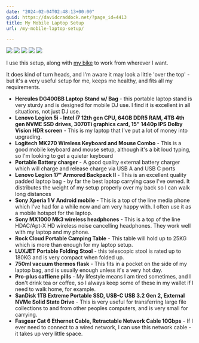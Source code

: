```yaml
---
date: "2024-02-04T02:48:13+00:00"
guid: https://davidcraddock.net/?page_id=4413
title: My Mobile Laptop Setup
url: /my-mobile-laptop-setup/

---
```

![](/hugo-uploads/2024/8/3/mobilesetup1.jpg)
![](/hugo-uploads/2024/8/3/mobilesetup2.jpg)
![](/hugo-uploads/2024/8/3/mobilesetup3.jpg)
![](/hugo-uploads/2024/8/3/mobilesetup4.jpg)
![](/hugo-uploads/2024/8/3/mobilesetup5.jpg)

I use this setup, along with [my bike](/my-bike/) to work from wherever I want.

It does kind of turn heads, and I'm aware it may look a little 'over the top' - but it's a very useful setup for me, keeps me healthy, and fits all my requirements.

- **Hercules DG400BB Laptop Stand w/ Bag** \- this portable laptop stand is very sturdy and is designed for mobile DJ use. I find it is excellent in all situations, not just DJ use.
- **Lenovo Legion 5i - Intel i7 12th gen CPU, 64GB DDR5 RAM, 4TB 4th gen NVME SSD drives, 3070Ti graphics card, 15" 1440p IPS Dolby Vision HDR screen** \- This is my laptop that I've put a lot of money into upgrading.
- **Logitech MK270 Wireless Keyboard and Mouse Combo** \- This is a good mobile keyboard and mouse setup, although it's a bit loud typing, so I'm looking to get a quieter keyboard
- **Portable Battery charger** \- A good quality external battery charger which will charge and release charge via USB A and USB C ports
- **Lenovo Legion 17" Armored Backpack II** \- This is an excellent quality padded laptop bag - by far the best laptop carrying case I've owned. It distributes the weight of my setup properly over my back so I can walk long distances
- **Sony Xperia 1 V Android mobile** \- This is a top of the line media phone which I've had for a while now and am very happy with. I often use it as a mobile hotspot for the laptop.
- **Sony MX1000 Mk3 wireless headphones** \- This is a top of the line HDAC/Apt-X HD wireless noise cancelling headphones. They work well with my laptop and my phone.
- **Rock Cloud Portable Camping Table** - This table will hold up to 25KG which is more than enough for my laptop setup.
- **LUXJET Portable Folding Stool** - this telescopic stool is rated up to 180KG and is very compact when folded up.
- **750ml vacuum thermos flask** \- This fits in a pocket on the side of my laptop bag, and is usually enough unless it's a very hot day.
- **Pro-plus caffiene pills** \- My lifestyle means I am tired sometimes, and I don't drink tea or coffee, so I always keep some of these in my wallet if I need to walk home, for example.
- **SanDisk 1TB Extreme Portable SSD, USB-C USB 3.2 Gen 2, External NVMe Solid State Drive** \- This is very useful for transferring large file collections to and from other peoples computers, and is very small for carrying.
- **Fasgear Cat 6 Ethernet Cable, Retractable Network Cable 10Gbps** \- If I ever need to connect to a wired network, I can use this network cable - it takes up very little space.
